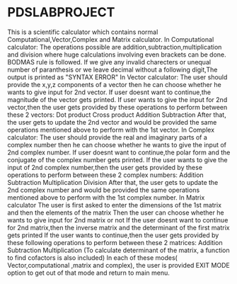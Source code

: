 # PDSLABPROJECT
This is a scientific calculator which contains normal Computational,Vector,Complex and Matrix calculator.
In Computational calculator:
    The operations possible are addition,subtraction,multiplication and division where huge calculations involving even brackets can be done.
    BODMAS rule is followed.
    If we give any invalid charecters or unequal number of paranthesis or we leave decimal without a following digit,The output is printed as "SYNTAX ERROR"
In Vector calculator:
     The user should provide the x,y,z components of a vector then he can choose whether he wants to give input for 2nd vector.
     If user doesnt want to continue,the magnitude of the vector gets printed.
     If user wants to give the input for 2nd vector,then the user gets provided by these operations to perform between these 2 vectors:
     Dot product
     Cross product
     Addition
     Subtraction
     After that, the user gets to update the 2nd vector and would be provided the same operations mentioned above to perform with the 1st vector.
In Complex calculator:
     The user should provide the real and imaginary parts of a complex number then he can choose whether he wants to give the input of 2nd complex number.
     If user doesnt want to continue,the polar form and the conjugate of the complex number gets  printed.
     If the user wants to give the input of 2nd complex number,then the user gets provided by these operations to perform between these 2 complex numbers:
     Addition
     Subtraction
     Multiplication
     Division
     After that, the user gets to update the 2nd complex number and would be provided the same operations mentioned above to perform with the 1st complex number.
In Matrix calculator
     The user is first asked to enter the dimensions of the 1st matrix and then the elements of the matrix
     Then the user can choose whether he wants to give input for 2nd matrix or not
     If the user doesnt want to continue for 2nd matrix,then the inverse matrix and the determinant of the first matrix gets printed
     If the user wants to continue,then the user gets provided by these following operations to perform between these 2 matrices:
     Addition
     Subtraction
     Multiplication
     (To calculate determinant of the matrix, a function to find cofactors is also included)
In each of these modes( Vector,computational ,matrix and complex), the user is provided EXIT MODE option to get out of that mode and return to main menu.
